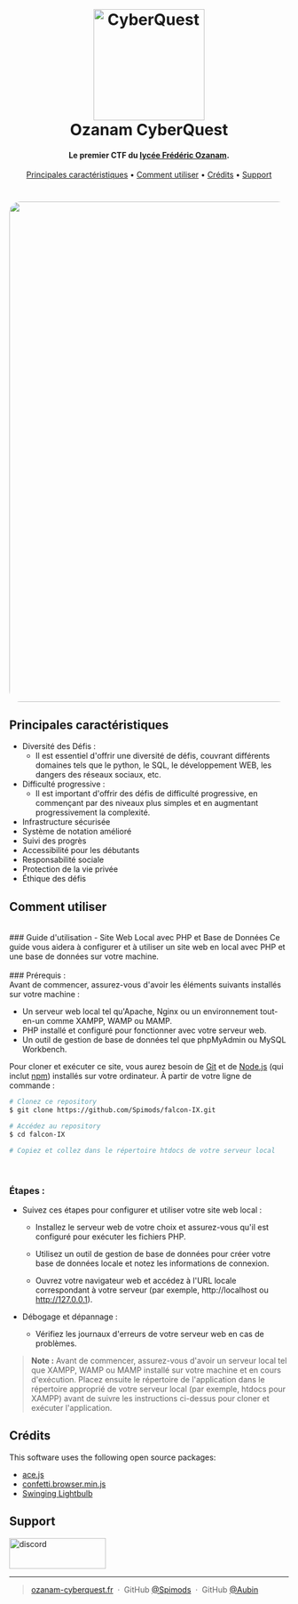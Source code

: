   ﻿
<h1 align="center">
  <br>
  <a href="http://www.ozanam-cyberquest.fr/"><img src="https://spimods.github.io/falcon-IX/images/no_image.png" alt="CyberQuest" width="200"></a>
  <br>
  Ozanam CyberQuest
  <br>
</h1>

<h4 align="center">Le premier CTF du <a href="https://ozanam-groupe.fr/" target="_blank">lycée Frédéric Ozanam</a>.</h4>


<p align="center">
  <a href="#principales-caractéristiques">Principales caractéristiques</a> •
  <a href="#comment-utiliser">Comment utiliser</a> •
  <a href="#crédits">Crédits</a> •
  <a href="#support">Support</a>
</p>

<h1 align="center">
	<a href="http://www.ozanam-cyberquest.fr/"><img src="https://spimods.github.io/falcon-IX/images/gif/gif.gif" align="center" style="width: 900px; border-radius : 20px;"></a>
</h1>

## Principales caractéristiques 


* Diversité des Défis :
	- Il est essentiel d'offrir une diversité de défis, couvrant différents domaines tels que le python, le SQL, le développement WEB, les dangers des réseaux sociaux, etc.
* Difficulté progressive :
	- Il est important d'offrir des défis de difficulté progressive, en commençant par des niveaux plus simples et en augmentant progressivement la complexité.
* Infrastructure sécurisée
* Système de notation amélioré
* Suivi des progrès
* Accessibilité pour les débutants
* Responsabilité sociale
* Protection de la vie privée
* Éthique des défis

## Comment utiliser
<br>
### Guide d'utilisation - Site Web Local avec PHP et Base de Données
Ce guide vous aidera à configurer et à utiliser un site web en local avec PHP et une base de données sur votre machine.
<br>
<br>
### Prérequis :
<br>
Avant de commencer, assurez-vous d'avoir les éléments suivants installés sur votre machine :

- Un serveur web local tel qu'Apache, Nginx ou un environnement tout-en-un comme XAMPP, WAMP ou MAMP.
- PHP installé et configuré pour fonctionner avec votre serveur web.
- Un outil de gestion de base de données tel que phpMyAdmin ou MySQL Workbench.

Pour cloner et exécuter ce site, vous aurez besoin de [Git](https://git-scm.com) et de [Node.js](https://nodejs.org/en/download/) (qui inclut [npm](http://npmjs.com)) installés sur votre ordinateur. À partir de votre ligne de commande :
```bash
# Clonez ce repository
$ git clone https://github.com/Spimods/falcon-IX.git

# Accédez au repository
$ cd falcon-IX

# Copiez et collez dans le répertoire htdocs de votre serveur local
```

<br>


### Étapes :

* Suivez ces étapes pour configurer et utiliser votre site web local :

	- Installez le serveur web de votre choix et assurez-vous qu'il est configuré pour exécuter les fichiers PHP.

    - Utilisez un outil de gestion de base de données pour créer votre base de données locale et notez les informations de connexion.

	- Ouvrez votre navigateur web et accédez à l'URL locale correspondant à votre serveur (par exemple, http://localhost ou http://127.0.0.1). 

- Débogage et dépannage :

	- Vérifiez les journaux d'erreurs de votre serveur web en cas de problèmes.


> **Note :**
> Avant de commencer, assurez-vous d'avoir un serveur local tel que XAMPP, WAMP ou MAMP installé sur votre machine et en cours d'exécution. Placez ensuite le répertoire de l'application dans le répertoire approprié de votre serveur local (par exemple, htdocs pour XAMPP) avant de suivre les instructions ci-dessus pour cloner et exécuter l'application.




## Crédits

This software uses the following open source packages:

- [ace.js](https://ace.c9.io/)
- [confetti.browser.min.js](https://github.com/catdad/canvas-confetti/)
- [Swinging Lightbulb](https://codepen.io/joebocock/pen/eYZKOjR)


## Support

<a href="https://discord.gg/K5gtCZMwvs" target="_blank"><img src="https://miro.medium.com/v2/resize:fit:800/1*_AsB_hCguMYC-wEG2Bidmw.png" alt="discord" style="height: 55px !important;width: 174px !important;" ></a>




---

> [ozanam-cyberquest.fr](http://www.ozanam-cyberquest.fr/) &nbsp;&middot;&nbsp;
> GitHub [@Spimods](https://github.com/Spimods) &nbsp;&middot;&nbsp;
> GitHub [@Aubin](https://github.com/au-bin)


